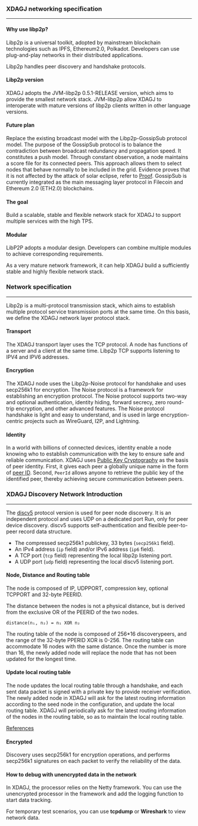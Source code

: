 ### XDAGJ networking specification

---

#### Why use libp2p?

Libp2p is a universal toolkit, adopted by mainstream blockchain technologies such as IPFS, Ethereum2.0, Polkadot. Developers can use plug-and-play networks in their distributed applications.

Libp2p handles peer discovery and handshake protocols.

#### Libp2p version

XDAGJ adopts the JVM-libp2p 0.5.1-RELEASE version, which aims to provide the smallest network stack. JVM-libp2p allow XDAGJ to interoperate with mature versions of libp2p clients written in other language versions.

#### Future plan

Replace the existing broadcast model with the Libp2p-GossipSub protocol model. The purpose of the GossipSub protocol is to balance the contradiction between broadcast redundancy and propagation speed. It constitutes a push model. Through constant observation, a node maintains a score file for its connected peers. This approach allows them to select nodes that behave normally to be included in the grid. Evidence proves that it is not affected by the attack of solar eclipse, refer to [Proof](https://arxiv.org/abs/2007.02754). GossipSub is currently integrated as the main messaging layer protocol in Filecoin and Ethereum 2.0 (ETH2.0) blockchains.

#### The goal

Build a scalable, stable and flexible network stack for XDAGJ to support multiple services with the high TPS.

#### Modular

LibP2P adopts a modular design. Developers can combine multiple modules to achieve corresponding requirements.

As a very mature network framework, it can help XDAGJ build a sufficiently stable and highly flexible network stack. 

### Network specification

---

Libp2p is a multi-protocol transmission stack, which aims to establish multiple protocol service transmission ports at the same time. On this basis, we define the XDAGJ network layer protocol stack.

#### Transport

The XDAGJ transport layer uses the TCP protocol. A node has functions of a server and a client at the same time. Libp2p TCP supports listening to IPV4 and IPV6 addresses.

#### Encryption

The XDAGJ node uses the Libp2p-Noise protocol for handshake and uses secp256k1 for encryption. The Noise protocol is a framework for establishing an encryption protocol. The Noise protocol supports two-way and optional authentication, identity hiding, forward secrecy, zero round-trip encryption, and other advanced features. The Noise protocol handshake is light and easy to understand, and is used in large encryption-centric projects such as WireGuard, I2P, and Lightning.

#### Identity

In a world with billions of connected devices, identity enable a node knowing who to establish communication with the key to ensure safe and reliable communication. XDAGJ uses [Public Key Cryptography](https://en.wikipedia.org/wiki/Public-key_cryptography) as the basis of peer identity. First, it gives each peer a globally unique name in the form of [peer ID](https://docs.libp2p.io/reference/glossary/#peerid). Second, `PeerId` allows anyone to retrieve the public key of the identified peer, thereby achieving secure communication between peers.

### XDAGJ Discovery Network Introduction

---

The [discv5](https://github.com/ethereum/devp2p/blob/master/discv5/discv5-rationale.md)  protocol version is used for peer node discovery. It is an independent protocol and uses UDP on a dedicated port Run, only for peer device discovery. discv5 supports self-authentication and flexible peer-to-peer record data structure.

- The compressed secp256k1 publickey, 33 bytes (`secp256k1` field).
- An IPv4 address (`ip` field) and/or IPv6 address (`ip6` field).
- A TCP port (`tcp` field) representing the local libp2p listening port.
- A UDP port (`udp` field) representing the local discv5 listening port.

#### Node, Distance and Routing table

The node is composed of IP, UDPPORT, compression key, optional TCPPORT and 32-byte PEERID.

The distance between the nodes is not a physical distance, but is derived from the exclusive OR of the PEERID of the two nodes.

```shell
distance(n₁, n₂) = n₁ XOR n₂
```

The routing table of the node is composed of 256*16 discoverypeers, and the range of the 32-byte PPERID XOR is 0-256. The routing table can accommodate 16 nodes with the same distance. Once the number is more than 16, the newly added node will replace the node that has not been updated for the longest time.

#### Update local routing table

The node updates the local routing table through a handshake, and each sent data packet is signed with a private key to provide receiver verification. The newly added node in XDAGJ will ask for the latest routing information according to the seed node in the configuration, and update the local routing table. XDAGJ will periodically ask for the latest routing information of the nodes in the routing table, so as to maintain the local routing table.

[References](https://github.com/ethereum/devp2p/blob/master/discv5/discv5-theory.md)

#### Encrypted 

Discovery uses secp256k1 for encryption operations, and performs secp256k1 signatures on each packet to verify the reliability of the data.

#### How to debug with unencrypted data in the network

In XDAGJ, the processor relies on the Netty framework. You can use the unencrypted processor in the framework and add the logging function to start data tracking.

For temporary test scenarios, you can use **tcpdump** or **Wireshark** to view network data.

